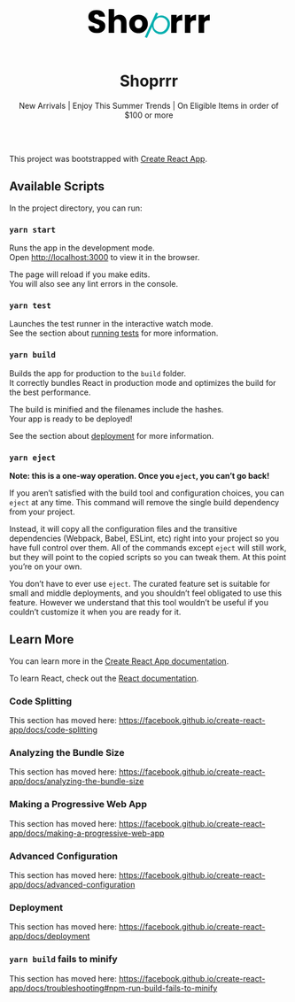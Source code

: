 <p align="center">
  <a href="https://shoprrr.netlify.com">
    <svg width="250" height="100" viewBox="0 0 266 119" fill="none" class="logo"><path d="M21.804 82.5462C18.262 82.5462 15.088 81.9712 12.282 80.8212C9.476 79.6712 7.222 77.9692 5.52 75.7152C3.864 73.4612 2.99 70.7472 2.898 67.5732H15.456C15.64 69.3672 16.261 70.7472 17.319 71.7132C18.377 72.6332 19.757 73.0932 21.459 73.0932C23.207 73.0932 24.587 72.7022 25.599 71.9202C26.611 71.0922 27.117 69.9652 27.117 68.5392C27.117 67.3432 26.703 66.3542 25.875 65.5722C25.093 64.7902 24.104 64.1462 22.908 63.6402C21.758 63.1342 20.102 62.5592 17.94 61.9152C14.812 60.9492 12.259 59.9832 10.281 59.0172C8.303 58.0512 6.601 56.6252 5.175 54.7392C3.749 52.8532 3.036 50.3922 3.036 47.3562C3.036 42.8482 4.669 39.3292 7.935 36.7992C11.201 34.2232 15.456 32.9352 20.7 32.9352C26.036 32.9352 30.337 34.2232 33.603 36.7992C36.869 39.3292 38.617 42.8712 38.847 47.4252H26.082C25.99 45.8612 25.415 44.6422 24.357 43.7682C23.299 42.8482 21.942 42.3882 20.286 42.3882C18.86 42.3882 17.71 42.7792 16.836 43.5612C15.962 44.2972 15.525 45.3782 15.525 46.8042C15.525 48.3682 16.261 49.5872 17.733 50.4612C19.205 51.3352 21.505 52.2782 24.633 53.2902C27.761 54.3482 30.291 55.3602 32.223 56.3262C34.201 57.2922 35.903 58.6952 37.329 60.5352C38.755 62.3752 39.468 64.7442 39.468 67.6422C39.468 70.4022 38.755 72.9092 37.329 75.1632C35.949 77.4172 33.925 79.2112 31.257 80.5452C28.589 81.8792 25.438 82.5462 21.804 82.5462ZM70.3962 43.1472C74.8122 43.1472 78.3542 44.6192 81.0222 47.5632C83.6902 50.4612 85.0242 54.4632 85.0242 59.5692V82.0632H73.2942V61.1562C73.2942 58.5802 72.6272 56.5792 71.2932 55.1532C69.9592 53.7272 68.1652 53.0142 65.9112 53.0142C63.6572 53.0142 61.8632 53.7272 60.5292 55.1532C59.1952 56.5792 58.5282 58.5802 58.5282 61.1562V82.0632H46.7292V31.0032H58.5282V48.7362C59.7242 47.0342 61.3572 45.6772 63.4272 44.6652C65.4972 43.6532 67.8202 43.1472 70.3962 43.1472ZM110.749 82.6152C106.977 82.6152 103.573 81.8102 100.537 80.2002C97.5473 78.5902 95.1783 76.2902 93.4303 73.3002C91.7283 70.3102 90.8773 66.8142 90.8773 62.8122C90.8773 58.8562 91.7513 55.3832 93.4993 52.3932C95.2473 49.3572 97.6393 47.0342 100.675 45.4242C103.711 43.8142 107.115 43.0092 110.887 43.0092C114.659 43.0092 118.063 43.8142 121.099 45.4242C124.135 47.0342 126.527 49.3572 128.275 52.3932C130.023 55.3832 130.897 58.8562 130.897 62.8122C130.897 66.7682 130 70.2642 128.206 73.3002C126.458 76.2902 124.043 78.5902 120.961 80.2002C117.925 81.8102 114.521 82.6152 110.749 82.6152ZM110.749 72.4032C113.003 72.4032 114.912 71.5752 116.476 69.9192C118.086 68.2632 118.891 65.8942 118.891 62.8122C118.891 59.7302 118.109 57.3612 116.545 55.7052C115.027 54.0492 113.141 53.2212 110.887 53.2212C108.587 53.2212 106.678 54.0492 105.16 55.7052C103.642 57.3152 102.883 59.6842 102.883 62.8122C102.883 65.8942 103.619 68.2632 105.091 69.9192C106.609 71.5752 108.495 72.4032 110.749 72.4032ZM192.822 49.9782C194.202 47.8622 195.927 46.2062 197.997 45.0102C200.067 43.7682 202.367 43.1472 204.897 43.1472V55.6362H201.654C198.71 55.6362 196.502 56.2802 195.03 57.5682C193.558 58.8102 192.822 61.0182 192.822 64.1922V82.0632H181.023V43.5612H192.822V49.9782ZM222.336 49.9782C223.716 47.8622 225.441 46.2062 227.511 45.0102C229.581 43.7682 231.881 43.1472 234.411 43.1472V55.6362H231.168C228.224 55.6362 226.016 56.2802 224.544 57.5682C223.072 58.8102 222.336 61.0182 222.336 64.1922V82.0632H210.537V43.5612H222.336V49.9782ZM251.849 49.9782C253.229 47.8622 254.954 46.2062 257.024 45.0102C259.094 43.7682 261.394 43.1472 263.924 43.1472V55.6362H260.681C257.737 55.6362 255.529 56.2802 254.057 57.5682C252.585 58.8102 251.849 61.0182 251.849 64.1922V82.0632H240.05V43.5612H251.849V49.9782Z" fill="black"></path><path d="M149.403 48.4223C151.634 46.5382 154.331 45.3678 157.494 44.9111C160.72 44.4305 164.037 44.9671 167.443 46.5208C170.675 47.9947 173.23 50.0836 175.11 52.7873C177.053 55.4673 178.108 58.5334 178.274 61.9857C178.504 65.4143 177.782 68.9628 176.109 72.6313C174.436 76.2997 172.22 79.1928 169.46 81.3106C166.744 83.4483 163.727 84.6839 160.41 85.0173C157.136 85.3706 153.883 84.8103 150.652 83.3363C147.289 81.8026 144.721 79.682 142.949 76.9744C141.197 74.2232 140.301 71.3876 140.261 68.4678L128.967 93.2299L124.447 91.1683L148.469 38.4998L152.989 40.5613L149.403 48.4223ZM171.458 70.5099C172.813 67.5402 173.388 64.7165 173.185 62.0388C173.046 59.3373 172.23 56.9607 170.739 54.909C169.248 52.8572 167.236 51.2537 164.703 50.0985C162.258 48.983 159.74 48.5468 157.149 48.7898C154.603 49.0527 152.242 50.007 150.067 51.6528C147.892 53.2986 146.147 55.5627 144.832 58.4451C143.517 61.3274 142.952 64.1293 143.135 66.8507C143.318 69.5721 144.145 71.9805 145.616 74.0759C147.131 76.1912 149.111 77.8066 151.557 78.922C154.09 80.0773 156.62 80.5453 159.147 80.3261C161.693 80.0632 164.033 79.0989 166.164 77.4332C168.359 75.7437 170.124 73.436 171.458 70.5099Z" fill="#00AFAF"></path></svg>
  </a>
</p>
<h1 align="center">
  Shoprrr
</h1>
<p align="center">New Arrivals | Enjoy This Summer Trends | On Eligible Items in order of $100 or more</p>
<br /><br />

This project was bootstrapped with
[Create React App](https://github.com/facebook/create-react-app).

## Available Scripts

In the project directory, you can run:

### `yarn start`

Runs the app in the development mode.<br /> Open
[http://localhost:3000](http://localhost:3000) to view it in the browser.

The page will reload if you make edits.<br /> You will also see any lint errors
in the console.

### `yarn test`

Launches the test runner in the interactive watch mode.<br /> See the section
about
[running tests](https://facebook.github.io/create-react-app/docs/running-tests)
for more information.

### `yarn build`

Builds the app for production to the `build` folder.<br /> It correctly bundles
React in production mode and optimizes the build for the best performance.

The build is minified and the filenames include the hashes.<br /> Your app is
ready to be deployed!

See the section about
[deployment](https://facebook.github.io/create-react-app/docs/deployment) for
more information.

### `yarn eject`

**Note: this is a one-way operation. Once you `eject`, you can’t go back!**

If you aren’t satisfied with the build tool and configuration choices, you can
`eject` at any time. This command will remove the single build dependency from
your project.

Instead, it will copy all the configuration files and the transitive
dependencies (Webpack, Babel, ESLint, etc) right into your project so you have
full control over them. All of the commands except `eject` will still work, but
they will point to the copied scripts so you can tweak them. At this point
you’re on your own.

You don’t have to ever use `eject`. The curated feature set is suitable for
small and middle deployments, and you shouldn’t feel obligated to use this
feature. However we understand that this tool wouldn’t be useful if you couldn’t
customize it when you are ready for it.

## Learn More

You can learn more in the
[Create React App documentation](https://facebook.github.io/create-react-app/docs/getting-started).

To learn React, check out the [React documentation](https://reactjs.org/).

### Code Splitting

This section has moved here:
https://facebook.github.io/create-react-app/docs/code-splitting

### Analyzing the Bundle Size

This section has moved here:
https://facebook.github.io/create-react-app/docs/analyzing-the-bundle-size

### Making a Progressive Web App

This section has moved here:
https://facebook.github.io/create-react-app/docs/making-a-progressive-web-app

### Advanced Configuration

This section has moved here:
https://facebook.github.io/create-react-app/docs/advanced-configuration

### Deployment

This section has moved here:
https://facebook.github.io/create-react-app/docs/deployment

### `yarn build` fails to minify

This section has moved here:
https://facebook.github.io/create-react-app/docs/troubleshooting#npm-run-build-fails-to-minify
